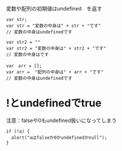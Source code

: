 変数や配列の初期値はundefined　を返す

```
var str;
var str = "変数の中身は" + str + "です" 
// 変数の中身はundefinedです

var str2 = ""
var str2 = "変数の中身は" + str2 + "です" 
// 変数の中身はです

var　arr = [];
var arr =  "配列の中身は" + arr + "です" 
// 変数の中身はundefinedです

```

# !とundefinedでtrue

注意：falseや0もundefined扱いになってしまう
```
if (!a) {
  alert("aはfalseか0かundefinedかnull");
}
```
